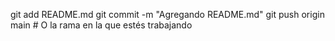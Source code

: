 git add README.md
git commit -m "Agregando README.md"
git push origin main  # O la rama en la que estés trabajando
